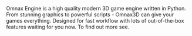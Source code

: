 Omnax Engine is a high quality modern 3D game engine written in Python. From stunning graphics to powerful scripts - Omnax3D can give your games everything. Designed for fast workflow with lots of out-of-the-box features waiting for you now. To find out more see.

